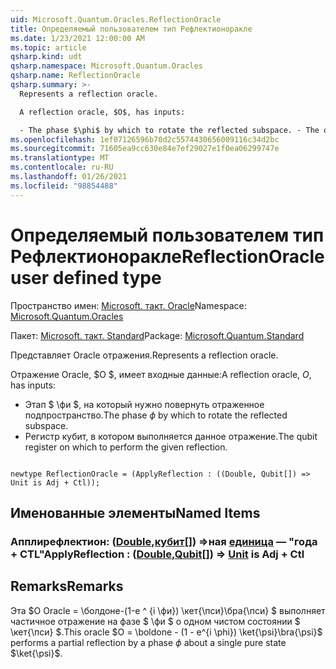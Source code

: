```yaml
---
uid: Microsoft.Quantum.Oracles.ReflectionOracle
title: Определяемый пользователем тип Рефлектионоракле
ms.date: 1/23/2021 12:00:00 AM
ms.topic: article
qsharp.kind: udt
qsharp.namespace: Microsoft.Quantum.Oracles
qsharp.name: ReflectionOracle
qsharp.summary: >-
  Represents a reflection oracle.

  A reflection oracle, $O$, has inputs:

  - The phase $\phi$ by which to rotate the reflected subspace. - The qubit register on which to perform the given reflection.
ms.openlocfilehash: 1ef07126596b70d2c5574430656009116c34d2bc
ms.sourcegitcommit: 71605ea9cc630e84e7ef29027e1f0ea06299747e
ms.translationtype: MT
ms.contentlocale: ru-RU
ms.lasthandoff: 01/26/2021
ms.locfileid: "98854488"
---
```

# <a name="reflectionoracle-user-defined-type"></a><span data-ttu-id="e3610-102">Определяемый пользователем тип Рефлектионоракле</span><span class="sxs-lookup"><span data-stu-id="e3610-102">ReflectionOracle user defined type</span></span>

<span data-ttu-id="e3610-103">Пространство имен: [Microsoft. такт. Oracle](xref:Microsoft.Quantum.Oracles)</span><span class="sxs-lookup"><span data-stu-id="e3610-103">Namespace: [Microsoft.Quantum.Oracles](xref:Microsoft.Quantum.Oracles)</span></span>

<span data-ttu-id="e3610-104">Пакет: [Microsoft. такт. Standard](https://nuget.org/packages/Microsoft.Quantum.Standard)</span><span class="sxs-lookup"><span data-stu-id="e3610-104">Package: [Microsoft.Quantum.Standard](https://nuget.org/packages/Microsoft.Quantum.Standard)</span></span>


<span data-ttu-id="e3610-105">Представляет Oracle отражения.</span><span class="sxs-lookup"><span data-stu-id="e3610-105">Represents a reflection oracle.</span></span>

<span data-ttu-id="e3610-106">Отражение Oracle, $O $, имеет входные данные:</span><span class="sxs-lookup"><span data-stu-id="e3610-106">A reflection oracle, $O$, has inputs:</span></span>

- <span data-ttu-id="e3610-107">Этап $ \фи $, на который нужно повернуть отраженное подпространство.</span><span class="sxs-lookup"><span data-stu-id="e3610-107">The phase $\phi$ by which to rotate the reflected subspace.</span></span>
- <span data-ttu-id="e3610-108">Регистр кубит, в котором выполняется данное отражение.</span><span class="sxs-lookup"><span data-stu-id="e3610-108">The qubit register on which to perform the given reflection.</span></span>

```qsharp

newtype ReflectionOracle = (ApplyReflection : ((Double, Qubit[]) => Unit is Adj + Ctl));
```



## <a name="named-items"></a><span data-ttu-id="e3610-109">Именованные элементы</span><span class="sxs-lookup"><span data-stu-id="e3610-109">Named Items</span></span>

### <a name="applyreflection--doublequbit--unit--is-adj--ctl"></a><span data-ttu-id="e3610-110">Апплирефлектион: ([Double](xref:microsoft.quantum.lang-ref.double),[кубит](xref:microsoft.quantum.lang-ref.qubit)[]) =>ная [единица](xref:microsoft.quantum.lang-ref.unit)  — "года + CTL"</span><span class="sxs-lookup"><span data-stu-id="e3610-110">ApplyReflection : ([Double](xref:microsoft.quantum.lang-ref.double),[Qubit](xref:microsoft.quantum.lang-ref.qubit)[]) => [Unit](xref:microsoft.quantum.lang-ref.unit)  is Adj + Ctl</span></span>



## <a name="remarks"></a><span data-ttu-id="e3610-111">Remarks</span><span class="sxs-lookup"><span data-stu-id="e3610-111">Remarks</span></span>

<span data-ttu-id="e3610-112">Эта $O Oracle = \болдоне-(1-e ^ {i \фи}) \кет{\пси}\бра{\пси} $ выполняет частичное отражение на фазе $ \фи $ о одном чистом состоянии $ \кет{\пси} $.</span><span class="sxs-lookup"><span data-stu-id="e3610-112">This oracle $O = \boldone - (1 - e^{i \phi}) \ket{\psi}\bra{\psi}$ performs a partial reflection by a phase $\phi$ about a single pure state $\ket{\psi}$.</span></span>